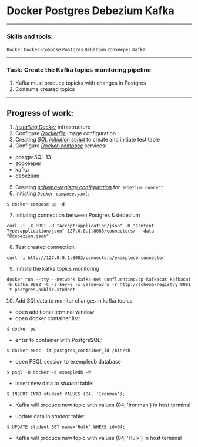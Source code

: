 # Docker Postgres Debezium Kafka

---
### Skills and tools:
`Docker` `Docker-compose` `Postgres` `Debezium` `Zookeeper` `Kafka`

---
### Task: Create the Kafka topics monitoring pipeline

1. Kafka must produce topicks with changes in Postgres 
2. Consume created topics

---
## Progress of work:

1. [*Installing Docker*][1] infrastructure
2. Configure [*Dockerfile*][2] image configuration
3. Creating [*SQL initiation script*][3] to create and initiate test table
4. Configure [*Docker-compose*][4] services:
 * postgreSQL 13
 * zookeeper
 * kafka
 * debezium
5. Creating [*schema-registry configuration*][5] for `Debezium connect`
6. Initiating *`Docker-compose.yaml`*:

```shell
$ docker-compose up -d
```
7. Initiating connection between Postgres & debezium

```shell
curl -i -X POST -H "Accept:application/json" -H "Content-Type:application/json" 127.0.0.1:8083/connectors/ --data "@debezium.json"
```
8. Test created connection:

```shell
curl -i http://127.0.0.1:8083/connectors/exampledb-connector
```

9. Initiate the kafka topics monitoring

```shell
docker run --tty --network kafka-net confluentinc/cp-kafkacat kafkacat -b kafka:9092 -C -s key=s -s value=avro -r http://schema-registry:8081 -t postgres.public.student
```
10. Add SQl data to monitor changes in kafka topics:
 * open additional terminal window
 * open docker container list:

```shell
$ docker ps
```

 * enter to container with PostgreSQL:


```shell
$ docker exec -it postgres_container_id /bin/sh
```

 * open PSQL session to exempledb database

```shell
$ psql -U docker -d exampledb -W
```

 * insert new data to *student* table:

```shell
$ INSERT INTO student VALUES (04, 'Ironman');
```
 * Kafka will produce new topic with values (04, 'Ironman') in host terminal

 * update data in *student* table:

```shell
$ UPDATE student SET name='Hulk' WHERE id=04;
```
 * Kafka will produce new topic with values (04, 'Hulk') in host terminal


[1]:https://docs.docker.com/engine/install/ubuntu/
[2]:https://github.com/Amboss/Postgres_Debezium_Kafka/blob/master/Dockerfile
[3]:https://github.com/Amboss/Postgres_Debezium_Kafka/blob/master/db/init.sql
[4]:https://github.com/Amboss/Postgres_Debezium_Kafka/blob/master/docker-compose.yaml
[5]:https://github.com/Amboss/Postgres_Debezium_Kafka/blob/master/debezium.json
